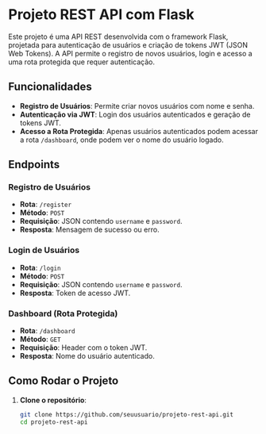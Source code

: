 # Projeto REST API com Flask

Este projeto é uma API REST desenvolvida com o framework Flask, projetada para autenticação de usuários e criação de tokens JWT (JSON Web Tokens). A API permite o registro de novos usuários, login e acesso a uma rota protegida que requer autenticação.

## Funcionalidades

- **Registro de Usuários**: Permite criar novos usuários com nome e senha.
- **Autenticação via JWT**: Login dos usuários autenticados e geração de tokens JWT.
- **Acesso a Rota Protegida**: Apenas usuários autenticados podem acessar a rota `/dashboard`, onde podem ver o nome do usuário logado.

## Endpoints

### Registro de Usuários
- **Rota**: `/register`
- **Método**: `POST`
- **Requisição**: JSON contendo `username` e `password`.
- **Resposta**: Mensagem de sucesso ou erro.

### Login de Usuários
- **Rota**: `/login`
- **Método**: `POST`
- **Requisição**: JSON contendo `username` e `password`.
- **Resposta**: Token de acesso JWT.

### Dashboard (Rota Protegida)
- **Rota**: `/dashboard`
- **Método**: `GET`
- **Requisição**: Header com o token JWT.
- **Resposta**: Nome do usuário autenticado.

## Como Rodar o Projeto

1. **Clone o repositório**:
   ```bash
   git clone https://github.com/seuusuario/projeto-rest-api.git
   cd projeto-rest-api
